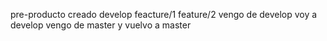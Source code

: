 pre-producto creado
develop
feacture/1
feature/2
vengo de develop voy a develop
vengo de master y vuelvo a master